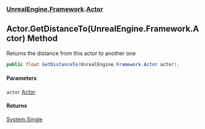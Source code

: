### [UnrealEngine.Framework](./UnrealEngine-Framework.md 'UnrealEngine.Framework').[Actor](./Actor.md 'UnrealEngine.Framework.Actor')
## Actor.GetDistanceTo(UnrealEngine.Framework.Actor) Method
Returns the distance from this actor to another one  
```csharp
public float GetDistanceTo(UnrealEngine.Framework.Actor actor);
```
#### Parameters
<a name='UnrealEngine-Framework-Actor-GetDistanceTo(UnrealEngine-Framework-Actor)-actor'></a>
`actor` [Actor](./Actor.md 'UnrealEngine.Framework.Actor')  
  
#### Returns
[System.Single](https://docs.microsoft.com/en-us/dotnet/api/System.Single 'System.Single')  
